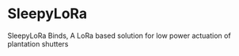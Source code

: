 # SleepyLoRa
SleepyLoRa Binds, A LoRa based solution for low power actuation of plantation shutters
